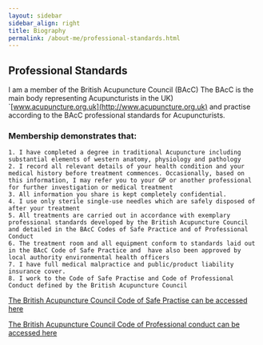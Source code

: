 ```yaml
---
layout: sidebar
sidebar_align: right
title: Biography
permalink: /about-me/professional-standards.html
---
```


## Professional Standards

I am a member of the British Acupuncture Council (BAcC) The BAcC is the main body representing Acupuncturists in the UK) `[www.acupuncture.org.uk](http://www.acupuncture.org.uk) and practise according to the BAcC professional standards for Acupuncturists.

### Membership demonstrates that:

    1. I have completed a degree in traditional Acupuncture including substantial elements of western anatomy, physiology and pathology
    2. I record all relevant details of your health condition and your medical history before treatment commences. Occasionally, based on this information, I may refer you to your GP or another professional for further investigation or medical treatment
    3. All information you share is kept completely confidential. 
    4. I use only sterile single-use needles which are safely disposed of after your treatment
    5. All treatments are carried out in accordance with exemplary professional standards developed by the British Acupuncture Council and detailed in the BAcC Codes of Safe Practice and of Professional Conduct
    6. The treatment room and all equipment conform to standards laid out in the BAcC Code of Safe Practice and  have also been approved by local authority environmental health officers
    7. I have full medical malpractice and public/product liability insurance cover.
    8. I work to the Code of Safe Practise and Code of Professional Conduct defined by the British Acupuncture Council


[The British Acupuncture Council Code of Safe Practise can be accessed here](https://www.acupuncture.org.uk/public-content/effective-practice/82-bacc-professional-codes.html)

[The British Acupuncture Council Code of Professional conduct can be accessed here](https://www.acupuncture.org.uk/public-content/effective-practice/82-bacc-professional-codes.html)

